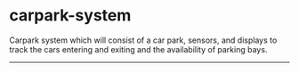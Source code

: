 # carpark-system
Carpark system which will consist of a car park, sensors, and displays to track the cars entering and exiting and the availability of parking bays.

--------------

